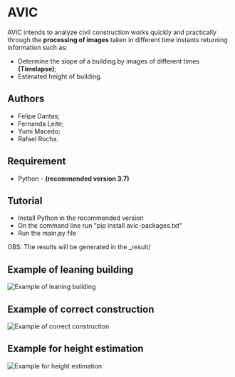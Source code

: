 AVIC
===================================================

AVIC intends to analyze civil construction works quickly and practically through the **processing of images** taken in different time instants returning information such as:
* Determine the slope of a building by images of different times **(Timelapse)**;
* Estimated height of building.

## Authors
* Felipe Dantas;
* Fernanda Leite;
* Yumi Macedo;
* Rafael Rocha.

## Requirement
* Python - **(recommended version 3.7)**

## Tutorial
* Install Python in the recommended version
* On the command line run "pip install avic-packages.txt"
* Run the main.py file

OBS: The results will be generated in the _result/

## Example of leaning building
![Example of leaning building](https://github.com/avicfei/avic/_exemple/santos.png)

## Example of correct construction
![Example of correct construction](https://github.com/avicfei/avic/_exemple/ok.png)

## Example for height estimation
![Example for height estimation](https://github.com/avicfei/avic/_exemple/alt.png)